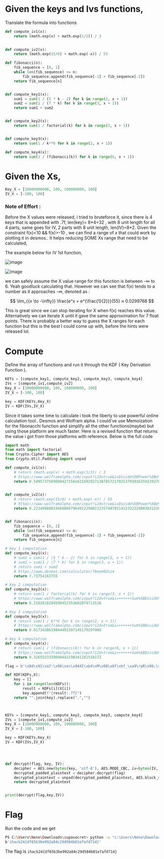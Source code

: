 # Given the keys and Ivs functions,

Translate the formula into functions 
```py
def compute_iv1(x):
    return (math.exp(x) + math.exp(1/2)) / 3
    

def compute_iv2(x):
    return (math.exp(15/6) + math.exp(-x)) / 55

def fibonacci(n):
    fib_sequence = [0, 1]
    while len(fib_sequence) <= n:
        fib_sequence.append(fib_sequence[-1] + fib_sequence[-2])
    return fib_sequence[n]


def compute_key1(x):
    sum1 = sum(1 / (5 * k - 2) for k in range(2, x + 1))
    sum2 = sum(1 / (7 * k) for k in range(3, x + 1))
    return sum1 + sum2


def compute_key2(x):
    return sum(1 / factorial(k) for k in range(3, x + 1))


def compute_key3(x):
    return sum(1 / k**6 for k in range(2, x + 1))

def compute_key4(x):
    return sum(1 / (fibonacci(k)) for k in range(6, x + 1))
```

# Given the Xs, 
```py
Key_X = [10000000000, 100, 100000000, 100] 
IV_X = [-100, 100]
```

### Note of Effort :
 Before the X values were released, i tried to bruteforce it, since there is 4 keys that is appended with .7f, len(key)= 8\*4=32 , with 8 unit length for all 4 parts, same goes for IV, 2 parts with 8 unit length, len(IV)=8\*2. Given the constraint f(x)<10 && f(x)>-10 , we can find a range of x that could work by plotting it in desmos.. It helps reducing SOME Xs range that need to be calculated, 

The example below for IV 1st function, 
 
![image](https://github.com/user-attachments/assets/3e311006-eeb0-49f5-9acc-b9c328f63899)

![image](https://github.com/user-attachments/assets/a0991c38-07a7-4ff0-830b-a44f1d15c74b)

we can safely assume the X value range for this function is between -∞ to 6. Yeah goodluck calculating that. However we can see that f(x) tends to a number as it approaches -∞, denoted as :

$$
\lim_{{x \to -\infty}} \frac{e^x + e^{\frac{1}{2}}}{55} ≈ 0.0299768
$$

This is great since we can stop iterating for X when f(x) reaches this value. Alternatively we can iterate X until it gave the same approximation for 7 float points.
There is probably a better way to guess the X ranges for each function but this is the best I could come up with, before the hints were released lol. 


# Compute

Define the array of functions and run it through the KDF ( Key Derivation Function ).

```py
KEYs = [compute_key1, compute_key2, compute_key3, compute_key4]
IVs = [compute_iv1,compute_iv2]
Key_X = [10000000000, 100, 100000000, 100] 
IV_X = [-100, 100]

key = KDF(KEYs,Key_X)
IV = KDF(IVs,IV_X)
```

Since it takes some time to calculate i took the liberty to use powerful online calculation tool.. Desmos and Wolfram alpha. 
I could've use Memoization for the fibonacchi function and simplify all the other functions(maybe) but using those platform are much faster.
Here is a revised function that returns the value i got from those platforms with reference. Below is the full code

```py
import math
from math import factorial
from Crypto.Cipher import AES
from Crypto.Util.Padding import unpad

def compute_iv1(x):
    # return (math.exp(x) + math.exp(1/2)) / 3
    # https://www.wolframalpha.com/input?i2d=true&i=Divide%5BPower%5Be%2C-100%5D%2BPower%5Be%2CDivide%5B1%2C2%5D%5D%2C3%5D
    return 0.5495737569000427156162169292713878572179253793036359239278129804
    

def compute_iv2(x):
    # return (math.exp(15/6) + math.exp(-x)) / 55
    # https://www.wolframalpha.com/input?i2d=true&i=Divide%5BPower%5Be%2C-100%5D%2BPower%5Be%2CDivide%5B15%2C6%5D%5D%2C55%5D
    return 0.2214998901946086079649122900212357487851412332229803831230683267


def fibonacci(n):
    fib_sequence = [0, 1]
    while len(fib_sequence) <= n:
        fib_sequence.append(fib_sequence[-1] + fib_sequence[-2])
    return fib_sequence[n]

# Key 1 computation
def compute_key1(x):
    # sum1 = sum(1 / (5 * k - 2) for k in range(2, x + 1))
    # sum2 = sum(1 / (7 * k) for k in range(3, x + 1))
    # return sum1 + sum2
    # https://www.desmos.com/calculator/fbeem92oi4
    return 7.73754163755

# Key 2 computation
def compute_key2(x):
    # return sum(1 / factorial(k) for k in range(3, x + 1))
    # https://www.wolframalpha.com/input?i2d=true&i=++++++Sum%5BDivide%5B1%2Ck%21%5D%2C%7Bk%2C3%2C100%7D%5D
    return 0.2182818284590452353602874713526

# Key 3 computation
def compute_key3(x):
    # return sum(1 / k**6 for k in range(2, x + 1))
    # https://www.wolframalpha.com/input?i2d=true&i=++++++Sum%5BDivide%5B1%2CPower%5Bk%2C6%5D%5D%2C%7Bk%2C2%2C100000000%7D%5D
    return 0.0173430619844491397145179297909

# Key 4 computation
def compute_key4(x):
    # return sum(1 / (fibonacci(k)) for k in range(6, x + 1))
    # https://www.wolframalpha.com/input?i2d=true&i=++++++Sum%5BDivide%5B1%2Cfib%5C%2840%29k%5C%2841%29%5D%2C%7Bk%2C6%2C100%7D%5D
    return 0.3265523329098442198341101534172

flag = b'\x8d\x91\xa7:\x96\xec\x044I\xb4\nM\x08\x0f\xbf_\xa9\rpR\x86;\xd4y: \x02{\xdc\x82\x8b\xa0\xde5\x85\xe6\xf5\xb3\xab\xd0M\xf0\xfa\xc2\xfd(\xdce'

def KDF(KDFs,X):
	key = []
	for i in range(len(KDFs)):
		result = KDFs[i](X[i])
		key.append(f"{result:.7f}")
	return "".join(key).replace(".","")



KEYs = [compute_key1, compute_key2, compute_key3, compute_key4]
IVs = [compute_iv1,compute_iv2]
Key_X = [10000000000, 100, 100000000, 100] 
IV_X = [-100, 100]

key = KDF(KEYs,Key_X)
IV = KDF(IVs,IV_X)




def decrypt(flag, key, IV):
    decipher = AES.new(bytes(key, 'utf-8'), AES.MODE_CBC, iv=bytes(IV, 'utf-8'))
    decrypted_padded_plaintext = decipher.decrypt(flag)
    decrypted_plaintext = unpad(decrypted_padded_plaintext, AES.block_size)
    return decrypted_plaintext


print(decrypt(flag,key,IV))

``` 



# Flag

Run the code and we get 
```bash
PS C:\Users\Neno\Downloads\supasecret> python -u "c:\Users\Neno\Downloads\supasecret\supasecret\ansv3.py"
b'ihack24{df65b3be992a84c29d584b01e7afd714}'
```

The flag is `ihack24{df65b3be992a84c29d584b01e7afd714}`
